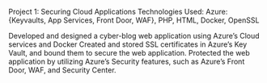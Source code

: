 Project 1: Securing Cloud Applications
Technologies Used: Azure: {Keyvaults, App Services, Front Door, WAF}, PHP, HTML, Docker, OpenSSL

Developed and designed a cyber-blog web application using Azure’s Cloud services and Docker
Created and stored SSL certificates in Azure’s Key Vault, and bound them to secure the web application.
Protected the web application by utilizing Azure’s Security features, such as Azure’s Front Door, WAF, and Security Center.
